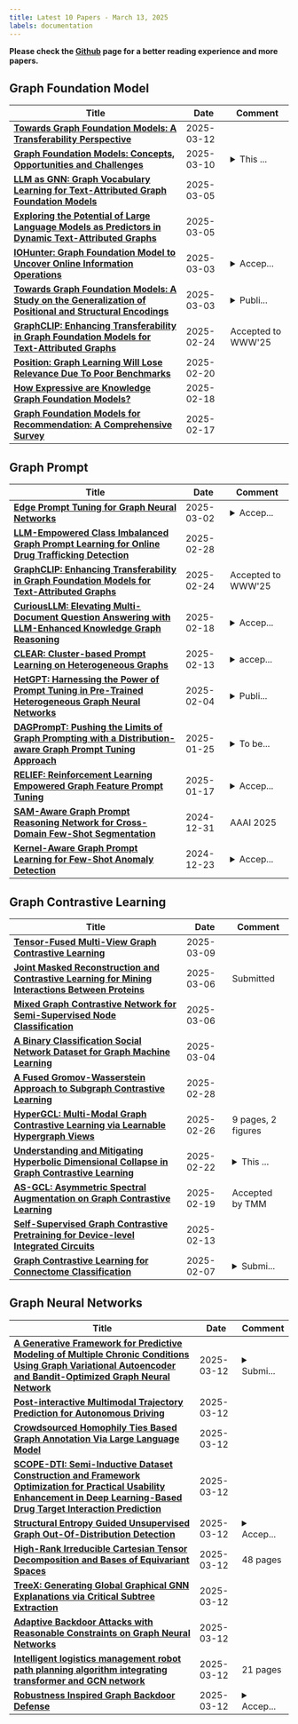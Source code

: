 ```yaml
---
title: Latest 10 Papers - March 13, 2025
labels: documentation
---
```

**Please check the [Github](https://github.com/yqhuang722/DailyArxiv) page for a better reading experience and more papers.**

## Graph Foundation Model
| **Title** | **Date** | **Comment** |
| --- | --- | --- |
| **[Towards Graph Foundation Models: A Transferability Perspective](http://arxiv.org/abs/2503.09363v1)** | 2025-03-12 |  |
| **[Graph Foundation Models: Concepts, Opportunities and Challenges](http://arxiv.org/abs/2310.11829v4)** | 2025-03-10 | <details><summary>This ...</summary><p>This is the author's version of the accepted paper (not the IEEE-published version). Citation information: DOI 10.1109/TPAMI.2025.3548729. For access to the final edited and published article, please follow the link provided: https://ieeexplore.ieee.org/document/10915556</p></details> |
| **[LLM as GNN: Graph Vocabulary Learning for Text-Attributed Graph Foundation Models](http://arxiv.org/abs/2503.03313v1)** | 2025-03-05 |  |
| **[Exploring the Potential of Large Language Models as Predictors in Dynamic Text-Attributed Graphs](http://arxiv.org/abs/2503.03258v1)** | 2025-03-05 |  |
| **[IOHunter: Graph Foundation Model to Uncover Online Information Operations](http://arxiv.org/abs/2412.14663v2)** | 2025-03-03 | <details><summary>Accep...</summary><p>Accepted at AAAI 2025</p></details> |
| **[Towards Graph Foundation Models: A Study on the Generalization of Positional and Structural Encodings](http://arxiv.org/abs/2412.07407v2)** | 2025-03-03 | <details><summary>Publi...</summary><p>Published at TMLR (https://openreview.net/forum?id=mSoDRZXsqj)</p></details> |
| **[GraphCLIP: Enhancing Transferability in Graph Foundation Models for Text-Attributed Graphs](http://arxiv.org/abs/2410.10329v4)** | 2025-02-24 | Accepted to WWW'25 |
| **[Position: Graph Learning Will Lose Relevance Due To Poor Benchmarks](http://arxiv.org/abs/2502.14546v1)** | 2025-02-20 |  |
| **[How Expressive are Knowledge Graph Foundation Models?](http://arxiv.org/abs/2502.13339v1)** | 2025-02-18 |  |
| **[Graph Foundation Models for Recommendation: A Comprehensive Survey](http://arxiv.org/abs/2502.08346v3)** | 2025-02-17 |  |

## Graph Prompt
| **Title** | **Date** | **Comment** |
| --- | --- | --- |
| **[Edge Prompt Tuning for Graph Neural Networks](http://arxiv.org/abs/2503.00750v1)** | 2025-03-02 | <details><summary>Accep...</summary><p>Accepted by ICLR 2025</p></details> |
| **[LLM-Empowered Class Imbalanced Graph Prompt Learning for Online Drug Trafficking Detection](http://arxiv.org/abs/2503.01900v1)** | 2025-02-28 |  |
| **[GraphCLIP: Enhancing Transferability in Graph Foundation Models for Text-Attributed Graphs](http://arxiv.org/abs/2410.10329v4)** | 2025-02-24 | Accepted to WWW'25 |
| **[CuriousLLM: Elevating Multi-Document Question Answering with LLM-Enhanced Knowledge Graph Reasoning](http://arxiv.org/abs/2404.09077v3)** | 2025-02-18 | <details><summary>Accep...</summary><p>Accepted for publication in NAACL 2025. The official version will be available in the ACL Anthology</p></details> |
| **[CLEAR: Cluster-based Prompt Learning on Heterogeneous Graphs](http://arxiv.org/abs/2502.08918v1)** | 2025-02-13 | <details><summary>accep...</summary><p>accepted by PAKDD 2025</p></details> |
| **[HetGPT: Harnessing the Power of Prompt Tuning in Pre-Trained Heterogeneous Graph Neural Networks](http://arxiv.org/abs/2310.15318v4)** | 2025-02-04 | <details><summary>Publi...</summary><p>Published in The ACM Web Conference 2024 (WWW '24)</p></details> |
| **[DAGPrompT: Pushing the Limits of Graph Prompting with a Distribution-aware Graph Prompt Tuning Approach](http://arxiv.org/abs/2501.15142v1)** | 2025-01-25 | <details><summary>To be...</summary><p>To be published in WWW '25, April 28-May 2, 2025, Sydney, NSW, Australia</p></details> |
| **[RELIEF: Reinforcement Learning Empowered Graph Feature Prompt Tuning](http://arxiv.org/abs/2408.03195v3)** | 2025-01-17 | <details><summary>Accep...</summary><p>Accepted by SIGKDD 2025 (camera-ready version). Due to the space limitation, please refer to the V2 version for more details</p></details> |
| **[SAM-Aware Graph Prompt Reasoning Network for Cross-Domain Few-Shot Segmentation](http://arxiv.org/abs/2501.00303v1)** | 2024-12-31 | AAAI 2025 |
| **[Kernel-Aware Graph Prompt Learning for Few-Shot Anomaly Detection](http://arxiv.org/abs/2412.17619v1)** | 2024-12-23 | <details><summary>Accep...</summary><p>Accepted to AAAI 2025</p></details> |

## Graph Contrastive Learning
| **Title** | **Date** | **Comment** |
| --- | --- | --- |
| **[Tensor-Fused Multi-View Graph Contrastive Learning](http://arxiv.org/abs/2410.15247v2)** | 2025-03-09 |  |
| **[Joint Masked Reconstruction and Contrastive Learning for Mining Interactions Between Proteins](http://arxiv.org/abs/2503.04650v1)** | 2025-03-06 | Submitted |
| **[Mixed Graph Contrastive Network for Semi-Supervised Node Classification](http://arxiv.org/abs/2206.02796v3)** | 2025-03-06 |  |
| **[A Binary Classification Social Network Dataset for Graph Machine Learning](http://arxiv.org/abs/2503.02397v1)** | 2025-03-04 |  |
| **[A Fused Gromov-Wasserstein Approach to Subgraph Contrastive Learning](http://arxiv.org/abs/2502.20885v1)** | 2025-02-28 |  |
| **[HyperGCL: Multi-Modal Graph Contrastive Learning via Learnable Hypergraph Views](http://arxiv.org/abs/2502.13277v2)** | 2025-02-26 | 9 pages, 2 figures |
| **[Understanding and Mitigating Hyperbolic Dimensional Collapse in Graph Contrastive Learning](http://arxiv.org/abs/2310.18209v2)** | 2025-02-22 | <details><summary>This ...</summary><p>This paper is accepted by The 31st ACM SIGKDD Conference on Knowledge Discovery and Data Mining (KDD) 2025</p></details> |
| **[AS-GCL: Asymmetric Spectral Augmentation on Graph Contrastive Learning](http://arxiv.org/abs/2502.13525v1)** | 2025-02-19 | Accepted by TMM |
| **[Self-Supervised Graph Contrastive Pretraining for Device-level Integrated Circuits](http://arxiv.org/abs/2502.08949v1)** | 2025-02-13 |  |
| **[Graph Contrastive Learning for Connectome Classification](http://arxiv.org/abs/2502.05109v1)** | 2025-02-07 | <details><summary>Submi...</summary><p>Submitted to EMBC '25</p></details> |

## Graph Neural Networks
| **Title** | **Date** | **Comment** |
| --- | --- | --- |
| **[A Generative Framework for Predictive Modeling of Multiple Chronic Conditions Using Graph Variational Autoencoder and Bandit-Optimized Graph Neural Network](http://arxiv.org/abs/2409.13671v2)** | 2025-03-12 | <details><summary>Submi...</summary><p>Submitted for review in IEEE Journal of Biomedical and Health Informatics</p></details> |
| **[Post-interactive Multimodal Trajectory Prediction for Autonomous Driving](http://arxiv.org/abs/2503.09366v1)** | 2025-03-12 |  |
| **[Crowdsourced Homophily Ties Based Graph Annotation Via Large Language Model](http://arxiv.org/abs/2503.09281v1)** | 2025-03-12 |  |
| **[SCOPE-DTI: Semi-Inductive Dataset Construction and Framework Optimization for Practical Usability Enhancement in Deep Learning-Based Drug Target Interaction Prediction](http://arxiv.org/abs/2503.09251v1)** | 2025-03-12 |  |
| **[Structural Entropy Guided Unsupervised Graph Out-Of-Distribution Detection](http://arxiv.org/abs/2503.03241v2)** | 2025-03-12 | <details><summary>Accep...</summary><p>Accepted by AAAI 2025 (The 39th Annual AAAI Conference on Artificial Intelligence)</p></details> |
| **[High-Rank Irreducible Cartesian Tensor Decomposition and Bases of Equivariant Spaces](http://arxiv.org/abs/2412.18263v5)** | 2025-03-12 | 48 pages |
| **[TreeX: Generating Global Graphical GNN Explanations via Critical Subtree Extraction](http://arxiv.org/abs/2503.09051v1)** | 2025-03-12 |  |
| **[Adaptive Backdoor Attacks with Reasonable Constraints on Graph Neural Networks](http://arxiv.org/abs/2503.09049v1)** | 2025-03-12 |  |
| **[Intelligent logistics management robot path planning algorithm integrating transformer and GCN network](http://arxiv.org/abs/2501.02749v2)** | 2025-03-12 | 21 pages |
| **[Robustness Inspired Graph Backdoor Defense](http://arxiv.org/abs/2406.09836v2)** | 2025-03-12 | <details><summary>Accep...</summary><p>Accepted by ICLR 2025 (Oral)</p></details> |

